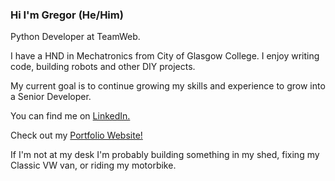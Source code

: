 ### Hi I'm Gregor (He/Him)
Python Developer at TeamWeb.

I have a HND in Mechatronics from City of Glasgow College. I enjoy writing code, building robots and other DIY projects.

My current goal is to continue growing my skills and experience to grow into a Senior Developer.

You can find me on [LinkedIn.](https://www.linkedin.com/in/gregorritchie/)

Check out my [Portfolio Website!](https://gregor-ritchie.co.uk/)

If I'm not at my desk I'm probably building something in my shed, fixing my Classic VW van, or riding my motorbike.

<!--
**GRitchie1/GRitchie1** is a ✨ _special_ ✨ repository because its `README.md` (this file) appears on your GitHub profile.

Here are some ideas to get you started:

- 🔭 I’m currently working on ...
- 🌱 I’m currently learning ...
- 👯 I’m looking to collaborate on ...
- 🤔 I’m looking for help with ...
- 💬 Ask me about ...
- 📫 How to reach me: ...
- 😄 Pronouns: ...
- ⚡ Fun fact: ...
-->
